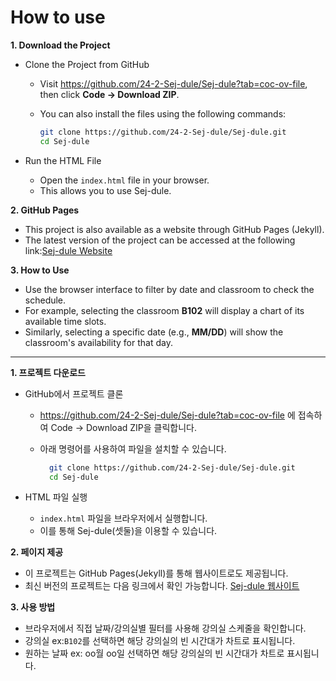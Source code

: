 # How to use

**1. Download the Project**

- Clone the Project from GitHub

  - Visit https://github.com/24-2-Sej-dule/Sej-dule?tab=coc-ov-file, then click **Code → Download ZIP**.
  - You can also install the files using the following commands:

    ```bash
    git clone https://github.com/24-2-Sej-dule/Sej-dule.git
    cd Sej-dule
    ```

- Run the HTML File
  - Open the `index.html` file in your browser.
  - This allows you to use Sej-dule.

**2. GitHub Pages**

- This project is also available as a website through GitHub Pages (Jekyll).
- The latest version of the project can be accessed at the following link:[Sej-dule Website](https://24-2-sej-dule.github.io/Sej-dule/)

**3. How to Use**

- Use the browser interface to filter by date and classroom to check the schedule.
- For example, selecting the classroom **B102** will display a chart of its available time slots.
- Similarly, selecting a specific date (e.g., **MM/DD**) will show the classroom's availability for that day.

---

**1. 프로젝트 다운로드**

- GitHub에서 프로젝트 클론

  - https://github.com/24-2-Sej-dule/Sej-dule?tab=coc-ov-file 에 접속하여 Code → Download ZIP을 클릭합니다.
  - 아래 명령어를 사용하여 파일을 설치할 수 있습니다.

    ```bash
      git clone https://github.com/24-2-Sej-dule/Sej-dule.git
      cd Sej-dule
    ```

- HTML 파일 실행
  - `index.html` 파일을 브라우저에서 실행합니다.
  - 이를 통해 Sej-dule(셋둘)을 이용할 수 있습니다.

**2. 페이지 제공**

- 이 프로젝트는 GitHub Pages(Jekyll)를 통해 웹사이트로도 제공됩니다.
- 최신 버전의 프로젝트는 다음 링크에서 확인 가능합니다.
  [Sej-dule 웹사이트](https://24-2-sej-dule.github.io/Sej-dule/)

**3. 사용 방법**

- 브라우저에서 직접 날짜/강의실별 필터를 사용해 강의실 스케줄을 확인합니다.
- 강의실 ex:`B102`를 선택하면 해당 강의실의 빈 시간대가 차트로 표시됩니다.
- 원하는 날짜 ex: oo월 oo일 선택하면 해당 강의실의 빈 시간대가 차트로 표시됩니다.
